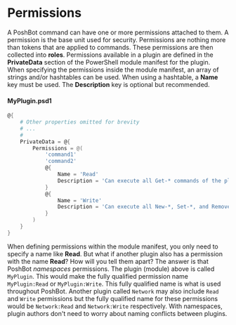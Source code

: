 
# Permissions

A PoshBot command can have one or more permissions attached to them.
A permission is the base unit used for security.
Permissions are nothing more than tokens that are applied to commands.
These permissions are then collected into **roles**.
Permissions available in a plugin are defined in the **PrivateData** section of the PowerShell module manifest for the plugin.
When specifying the permissions inside the module manifest, an array of strings and/or hashtables can be used.
When using a hashtable, a **Name** key must be used.
The **Description** key is optional but recommended.

#### MyPlugin.psd1

```powershell
@{
    # Other properties omitted for brevity
    # ...
    #
    PrivateData = @{
        Permissions = @(
            'command1'
            'command2'
            @{
                Name = 'Read'
                Description = 'Can execute all Get-* commands of the plugin'
            }
            @{
                Name = 'Write'
                Description = 'Can execute all New-*, Set-*, and Remove-* commands of the plugin'
            }
        )
    }
}
```

When defining permissions within the module manifest, you only need to specify a name like **Read**.
But what if another plugin also has a permission with the name **Read**?
How will you tell them apart?
The answer is that PoshBot *namespaces* permissions.
The plugin (module) above is called `MyPlugin`.
This would make the fully qualified permission name `MyPlugin:Read` or `MyPlugin:Write`.
This fully qualified name is what is used throughout PoshBot.
Another plugin called `Network` may also include `Read` and `Write` permissions but the fully qualified name for these permissions would be `Network:Read` and `Network:Write` respectively.
With namespaces, plugin authors don't need to worry about naming conflicts between plugins.

